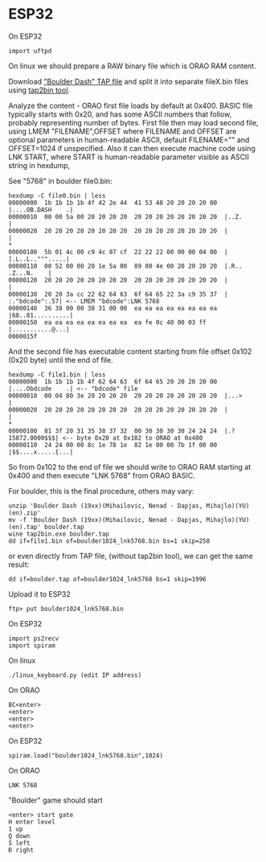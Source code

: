 # ESP32

On ESP32

    import uftpd

On linux we should prepare a RAW binary file which
is ORAO RAM content.

Download ["Boulder Dash" TAP file](http://retrospec.sgn.net/users/tomcat/yu/Orao_list.php)
and split it into separate fileX.bin files 
using [tap2bin tool](http://www.deltasoft.com.hr/retro/oraoutil.htm).

Analyze the content - ORAO first file loads by default at 0x400.
BASIC file typically starts with 0x20, and has some ASCII numbers
that follow, probably representing number of bytes.
First file then may load second file, using LMEM
"FILENAME",OFFSET where FILENAME and OFFSET are optional
parameters in human-readable ASCII,
default FILENAME="" and OFFSET=1024 if unspecified.
Also it can then execute machine code using LNK START, where START
is human-readable parameter visible as ASCII string in hexdump,

See "5768" in boulder file0.bin:

    hexdump -C file0.bin | less
    00000000  1b 1b 1b 1b 4f 42 2e 44  41 53 48 20 20 20 20 00  |....OB.DASH    .|
    00000010  00 00 5a 00 20 20 20 20  20 20 20 20 20 20 20 20  |..Z.            |
    00000020  20 20 20 20 20 20 20 20  20 20 20 20 20 20 20 20  |                |
    *
    00000100  5b 01 4c 00 c9 4c 87 cf  22 22 22 00 00 00 04 00  |[.L..L..""".....|
    00000110  00 52 00 00 20 1e 5a 00  89 00 4e 00 20 20 20 20  |.R.. .Z...N.    |
    00000120  20 20 20 20 20 20 20 20  20 20 20 20 20 20 20 20  |                |
    00000130  20 20 3a cc 22 62 64 63  6f 64 65 22 3a c9 35 37  |  :."bdcode":.57| <-- LMEM "bdcode":LNK 5768
    00000140  36 38 00 00 38 31 00 00  ea ea ea ea ea ea ea ea  |68..81..........|
    00000150  ea ea ea ea ea ea ea ea  ea fe 0c 40 00 03 ff     |...........@...|
    0000015f

And the second file has executable content starting from file
offset 0x102 (0x20 byte) until the end of file.

    hexdump -C file1.bin | less
    00000000  1b 1b 1b 1b 4f 62 64 63  6f 64 65 20 20 20 20 00  |....Obdcode    .| <-- "bdcode" file
    00000010  00 04 80 3e 20 20 20 20  20 20 20 20 20 20 20 20  |...>            |
    00000020  20 20 20 20 20 20 20 20  20 20 20 20 20 20 20 20  |                |
    *
    00000100  81 3f 20 31 35 38 37 32  00 30 30 30 30 24 24 24  |.? 15872.0000$$$| <-- byte 0x20 at 0x102 to ORAO at 0x400
    00000110  24 24 00 00 8c 1e 78 1e  82 1e 00 00 7b 1f 00 00  |$$....x.....{...|

So from 0x102 to the end of file we should write to ORAO 
RAM starting at 0x400 and then execute "LNK 5768" from
ORAO BASIC.

For boulder, this is the final procedure, others may vary:

    unzip 'Boulder Dash (19xx)(Mihailovic, Nenad - Dapjas, Mihajlo)(YU)(en).zip'
    mv -f 'Boulder Dash (19xx)(Mihailovic, Nenad - Dapjas, Mihajlo)(YU)(en).tap' boulder.tap
    wine tap2bin.exe boulder.tap
    dd if=file1.bin of=boulder1024_lnk5768.bin bs=1 skip=258

or even directly from TAP file, (without tap2bin tool),
we can get the same result:

    dd if=boulder.tap of=boulder1024_lnk5768 bs=1 skip=1996

Upload it to ESP32

    ftp> put boulder1024_lnk5768.bin

On ESP32

    import ps2recv
    import spiram

On linux

    ./linux_keyboard.py (edit IP address)

On ORAO

    BC<enter>
    <enter>
    <enter>
    <enter>

On ESP32

    spiram.load("boulder1024_lnk5768.bin",1024)

On ORAO

    LNK 5768

"Boulder" game should start

    <enter> start gate
    H enter level
    1 up
    Q down
    Š left
    Đ right
